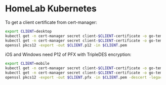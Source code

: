 # HomeLab Kubernetes

To get a client certificate from cert-manager:

```bash
export CLIENT=desktop
kubectl get -n cert-manager secret client-$CLIENT-certificate -o go-template='{{index .data "tls.crt" | base64decode}}' > $CLIENT.pem
kubectl get -n cert-manager secret client-$CLIENT-certificate -o go-template='{{index .data "tls.key" | base64decode}}' >> $CLIENT.pem
openssl pkcs12 -export -out $CLIENT.p12 -in $CLIENT.pem
```

iOS and Windows need P12 of PFX with TripleDES encryption:

```bash
export CLIENT=mobile
kubectl get -n cert-manager secret client-$CLIENT-certificate -o go-template='{{index .data "tls.crt" | base64decode}}' > $CLIENT.pem
kubectl get -n cert-manager secret client-$CLIENT-certificate -o go-template='{{index .data "tls.key" | base64decode}}' >> $CLIENT.pem
openssl pkcs12 -export -out $CLIENT.pfx -in $CLIENT.pem -descert -legacy
```
